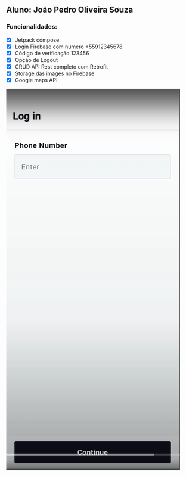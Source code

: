 ## Aluno: João Pedro Oliveira Souza

### Funcionalidades:

- [x] Jetpack compose
- [x] Login Firebase com número +55912345678
- [x] Código de verificação 123456
- [x] Opção de Logout
- [x] CRUD API Rest completo com Retrofit
- [x] Storage das images no Firebase
- [x] Google maps API

[![Watch the video](car_image.png)](https://drive.google.com/file/d/14DtZYJCi_7wRiINio0JgU6VLHik4hBu5/view?usp=drive_link)


